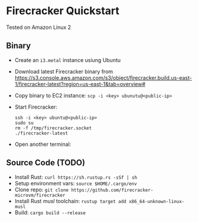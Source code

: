 
# Firecracker Quickstart

Tested on Amazon Linux 2

## Binary

- Create an `i3.metal` instance usiung Ubuntu
- Download latest Firecracker binary from https://s3.console.aws.amazon.com/s3/object/firecracker.build.us-east-1/firecracker-latest?region=us-east-1&tab=overview#
- Copy binary to EC2 instance: `scp -i <key> ubunutu@<public-ip>`
- Start Firecracker:

  ```
  ssh -i <key> ubuntu@<public-ip>
  sudo su
  rm -f /tmp/firecracker.socket
  ./firecracker-latest

- Open another terminal:



## Source Code (TODO)

- Install Rust: `curl https://sh.rustup.rs -sSf | sh`
- Setup environment vars: `source $HOME/.cargo/env`
- Clone repo: `git clone https://github.com/firecracker-microvm/firecracker`
- Install Rust _musl_ toolchain: `rustup target add x86_64-unknown-linux-musl`
- Build: `cargo build --release`

